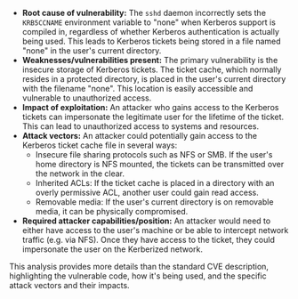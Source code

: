 - **Root cause of vulnerability:** The `sshd` daemon incorrectly sets the `KRB5CCNAME` environment variable to "none" when Kerberos support is compiled in, regardless of whether Kerberos authentication is actually being used. This leads to Kerberos tickets being stored in a file named "none" in the user's current directory.
- **Weaknesses/vulnerabilities present:** The primary vulnerability is the insecure storage of Kerberos tickets. The ticket cache, which normally resides in a protected directory, is placed in the user's current directory with the filename "none". This location is easily accessible and vulnerable to unauthorized access.
- **Impact of exploitation:** An attacker who gains access to the Kerberos tickets can impersonate the legitimate user for the lifetime of the ticket. This can lead to unauthorized access to systems and resources.
- **Attack vectors:** An attacker could potentially gain access to the Kerberos ticket cache file in several ways:
    - Insecure file sharing protocols such as NFS or SMB. If the user's home directory is NFS mounted, the tickets can be transmitted over the network in the clear.
    - Inherited ACLs: If the ticket cache is placed in a directory with an overly permissive ACL, another user could gain read access.
    - Removable media: If the user's current directory is on removable media, it can be physically compromised.
- **Required attacker capabilities/position:** An attacker would need to either have access to the user's machine or be able to intercept network traffic (e.g. via NFS). Once they have access to the ticket, they could impersonate the user on the Kerberized network.

This analysis provides more details than the standard CVE description, highlighting the vulnerable code, how it's being used, and the specific attack vectors and their impacts.